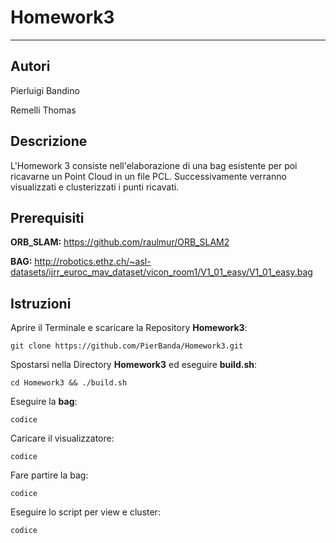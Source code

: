 # Homework3
------------------------------
## Autori ##
Pierluigi Bandino

Remelli Thomas

## Descrizione ##
L'Homework 3 consiste nell'elaborazione di una bag esistente per poi ricavarne un Point Cloud in un file PCL.
Successivamente verranno visualizzati e clusterizzati i punti ricavati.

## Prerequisiti
**ORB_SLAM:** https://github.com/raulmur/ORB_SLAM2

**BAG:** http://robotics.ethz.ch/~asl-datasets/ijrr_euroc_mav_dataset/vicon_room1/V1_01_easy/V1_01_easy.bag

## Istruzioni
Aprire il Terminale e scaricare la Repository **Homework3**:
```
git clone https://github.com/PierBanda/Homework3.git
```

Spostarsi nella Directory **Homework3** ed eseguire **build.sh**:
```
cd Homework3 && ./build.sh
```

Eseguire la **bag**:
```
codice
```

Caricare il visualizzatore:
```
codice
```

Fare partire la bag:
```
codice
```

Eseguire lo script per view e cluster:
```
codice
```